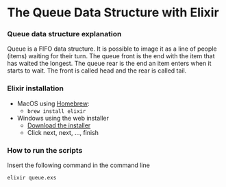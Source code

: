 # The Queue Data Structure with Elixir

### Queue data structure explanation

Queue is a FIFO data structure. It is possible to image it as a line of people (items) waiting for their turn. The queue front is the end with the item that has waited the longest. The queue rear is the end an item enters when it starts to wait. The front is called head and the rear is called tail.

### Elixir installation

- MacOS using [Homebrew](https://brew.sh/):
  - `brew install elixir`
- Windows using the web installer
  - [Download the installer](https://github.com/elixir-lang/elixir-windows-setup/releases/download/v2.1/elixir-websetup.exe)
  - Click next, next, …, finish

### How to run the scripts

Insert the following command in the command line

`elixir queue.exs`